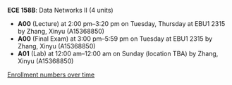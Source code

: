 **ECE 158B**: Data Networks II (4 units)

- **A00** (Lecture) at 2:00 pm–3:20 pm on Tuesday, Thursday at EBU1 2315 by Zhang, Xinyu (A15368850)
- **A00** (Final Exam) at 3:00 pm–5:59 pm on Tuesday at EBU1 2315 by Zhang, Xinyu (A15368850)
- **A01** (Lab) at 12:00 am–12:00 am on Sunday (location TBA) by Zhang, Xinyu (A15368850)

[Enrollment numbers over time](./ECE158B.tsv)
